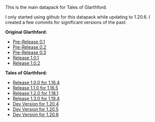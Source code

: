 This is the main datapack for Tales of Glarthford.  
  
I only started using github for this datapack while updating to 1.20.6. I created a few commits for significant versions of the past:  
  
**Original Glarthford:**  
- [Pre-Release 0.1](https://github.com/McTsts/Glarthford-Datapack/tree/8c3f326e38c671640f574cc490d4ed7630fb7520)
- [Pre-Release 0.2](https://github.com/McTsts/Glarthford-Datapack/tree/0f4d0781f31bd985a2b96b4393e44db708fafe0c)
- [Pre-Release 0.3](https://github.com/McTsts/Glarthford-Datapack/tree/a77f5d0fa8bbb34864d36c45a11e11dc653a81f5)
- [Release 1.0.1](https://github.com/McTsts/Glarthford-Datapack/tree/37f3c7a7ddfbdea3bab64bdc81d516bc8f1d4c3b)
- [Release 1.0.2](https://github.com/McTsts/Glarthford-Datapack/tree/4a87b85a538e5b3e12ba79aa15b2e69c03ff68c0)

**Tales of Glarthford:**
- [Release 1.0.0 for 1.16.4](https://github.com/McTsts/Glarthford-Datapack/tree/2e7a67a7d7e64b7e32c7391e7cb38c052a33c6d3)
- [Release 1.1.0 for 1.16.5](https://github.com/McTsts/Glarthford-Datapack/tree/14db26c20cbb567988f6ab3f1ada92f31a35490d)
- [Release 1.2.0 for 1.18.1](https://github.com/McTsts/Glarthford-Datapack/tree/c81ec3cb9bf2699bc138ea4fa73bf606cf927654)
- [Release 1.3.0 for 1.19.4](https://github.com/McTsts/Glarthford-Datapack/tree/99e3203dbd40dd7e55ab2d7ed90b549dda1e3541)
- [Dev Version for 1.20.4](https://github.com/McTsts/Glarthford-Datapack/tree/c2659f25996616db0aed66d5a1ce3bd4e383bfe0)
- [Dev Version for 1.20.5](https://github.com/McTsts/Glarthford-Datapack/tree/5512f594e6ccb2eda6d090913c3b45aa89fccc54)
- [Dev Version for 1.20.6](https://github.com/McTsts/Glarthford-Datapack/tree/a488c2b06e0c13ad84d4e35dfc9c9d0027c100b8)
